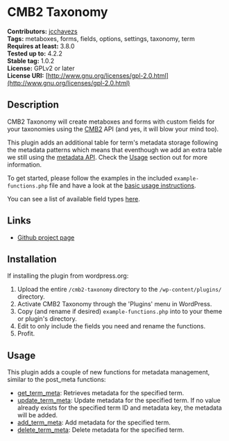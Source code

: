 # CMB2 Taxonomy

**Contributors:**      [jcchavezs](https://github.com/jcchavezs)  
**Tags:**              metaboxes, forms, fields, options, settings, taxonomy, term  
**Requires at least:** 3.8.0  
**Tested up to:**      4.2.2  
**Stable tag:**        1.0.2  
**License:**           GPLv2 or later  
**License URI:**       [http://www.gnu.org/licenses/gpl-2.0.html](http://www.gnu.org/licenses/gpl-2.0.html)

## Description
CMB2 Taxonomy will create metaboxes and forms with custom fields for your taxonomies using the [CMB2](https://github.com/WebDevStudios/CMB2) API (and yes, it will blow your mind too).

This plugin adds an additional table for term's metadata storage following the metadata patterns which means that eventhough we add an extra table we still using the [metadata API](https://codex.wordpress.org/Metadata_API). Check the [Usage](https://github.com/jcchavezs/cmb2-taxonomy#usage) section out for more information.

To get started, please follow the examples in the included `example-functions.php` file and have a look at the [basic usage instructions](https://github.com/WebDevStudios/CMB2/wiki/Basic-Usage).

You can see a list of available field types [here](https://github.com/WebDevStudios/CMB2/wiki/Field-Types#types).

## Links
* [Github project page](https://github.com/jcchavezs/cmb2-taxonomy)

## Installation

If installing the plugin from wordpress.org:

1. Upload the entire `/cmb2-taxonomy` directory to the `/wp-content/plugins/` directory.
2. Activate CMB2 Taxonomy through the 'Plugins' menu in WordPress.
2. Copy (and rename if desired) `example-functions.php` into to your theme or plugin's directory.
2. Edit to only include the fields you need and rename the functions.
4. Profit.

## Usage

This plugin adds a couple of new functions for metadata management, similar to the post_meta functions:

- [get_term_meta](https://github.com/jcchavezs/cmb2-taxonomy/blob/master/functions.php#L13): Retrieves metadata for the specified term.
- [update_term_meta](https://github.com/jcchavezs/cmb2-taxonomy/blob/master/functions.php#L28): Update metadata for the specified term. If no value already exists for the specified term ID and metadata key, the metadata will be added.
- [add_term_meta](https://github.com/jcchavezs/cmb2-taxonomy/blob/master/functions.php#L43): Add metadata for the specified term.
- [delete_term_meta](https://github.com/jcchavezs/cmb2-taxonomy/blob/master/functions.php#L59): Delete metadata for the specified term.
